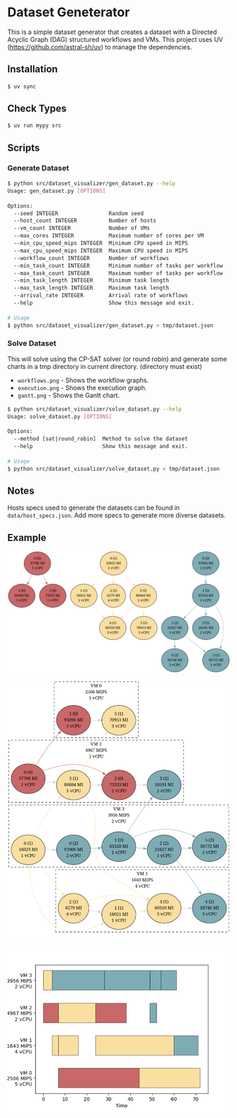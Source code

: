 # Dataset Geneterator

This is a simple dataset generator that creates a dataset with a Directed Acyclic Graph (DAG) structured workflows and VMs.
This project uses UV (https://github.com/astral-sh/uv) to manage the dependencies.

## Installation

```bash
$ uv sync
```

## Check Types

```bash
$ uv run mypy src
```

## Scripts

### Generate Dataset

```bash
$ python src/dataset_visualizer/gen_dataset.py --help
Usage: gen_dataset.py [OPTIONS]

Options:
  --seed INTEGER                Random seed
  --host_count INTEGER          Number of hosts
  --vm_count INTEGER            Number of VMs
  --max_cores INTEGER           Maximum number of cores per VM
  --min_cpu_speed_mips INTEGER  Minimum CPU speed in MIPS
  --max_cpu_speed_mips INTEGER  Maximum CPU speed in MIPS
  --workflow_count INTEGER      Number of workflows
  --min_task_count INTEGER      Minimum number of tasks per workflow
  --max_task_count INTEGER      Maximum number of tasks per workflow
  --min_task_length INTEGER     Minimum task length
  --max_task_length INTEGER     Maximum task length
  --arrival_rate INTEGER        Arrival rate of workflows
  --help                        Show this message and exit.

# Usage
$ python src/dataset_visualizer/gen_dataset.py > tmp/dataset.json
```

### Solve Dataset

This will solve using the CP-SAT solver (or round robin) and generate some charts in a tmp directory in current directory. (directory must exist)

- `workflows.png` - Shows the workflow graphs.
- `execution.png` - Shows the execution graph.
- `gantt.png` - Shows the Gantt chart.

```bash
$ python src/dataset_visualizer/solve_dataset.py --help
Usage: solve_dataset.py [OPTIONS]

Options:
  --method [sat|round_robin]  Method to solve the dataset
  --help                      Show this message and exit.

# Usage
$ python src/dataset_visualizer/solve_dataset.py < tmp/dataset.json
```

## Notes

Hosts specs used to generate the datasets can be found in `data/host_specs.json`. Add more specs to generate more diverse datasets.

## Example

![Workflows](tmp/solve_datasets_sat_workflows.png)

![Execution](tmp/solve_datasets_sat_execution.png)

![Gantt](tmp/solve_datasets_sat_gantt.png)
